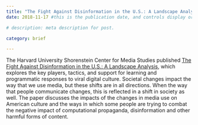 ```yaml
---
title: "The Fight Against Disinformation in the U.S.: A Landscape Analysis"
date: 2018-11-17 #this is the publication date, and controls display order.

# description: meta description for post.

category: brief

---
```


The Harvard University Shorenstein Center for Media Studies published [The Fight Against Disinformation in the U.S.: A Landscape Analysis][link], which explores the key players, tactics, and support for learning and programmatic responses to viral digital culture. Societal changes impact the way that we use media, but these shifts are in all directions. When the way that people communicate changes, this is reflected in a shift in society as well. The paper discusses the impacts of the changes in media use on American culture and the ways in which some people are trying to combat the negative impact of computational propaganda, disinformation and other harmful forms of content.

[link]: https://shorensteincenter.org/the-fight-against-disinformation-in-the-u-s-a-landscape-analysis/
